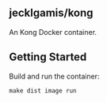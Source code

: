 ## jecklgamis/kong

An Kong Docker container. 
 
## Getting Started
Build and run the container:
```
make dist image run 
```


